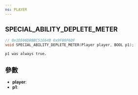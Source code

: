 ```yaml
---
ns: PLAYER
---
```

## SPECIAL_ABILITY_DEPLETE_METER

```c
// 0x1D506DBBBC51E64B 0x9F80F6DF
void SPECIAL_ABILITY_DEPLETE_METER(Player player, BOOL p1);
```

```
p1 was always true.  
```

## 參數
* **player**: 
* **p1**: 

